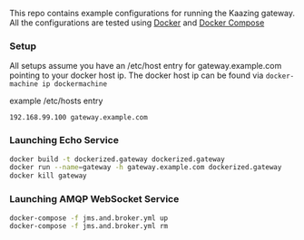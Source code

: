 This repo contains example configurations for running the Kaazing gateway.  All the configurations are tested using [Docker](https://docs.docker.com/mac/started/) and [Docker Compose](https://docs.docker.com/compose/)

### Setup

All setups assume you have an /etc/host entry for gateway.example.com pointing to your docker host ip.
The docker host ip can be found via `docker-machine ip dockermachine`

example /etc/hosts entry
```
192.168.99.100 gateway.example.com 
```

### Launching Echo Service

```bash
docker build -t dockerized.gateway dockerized.gateway
docker run --name=gateway -h gateway.example.com dockerized.gateway
docker kill gateway
```

### Launching AMQP WebSocket Service 

```bash
docker-compose -f jms.and.broker.yml up
docker-compose -f jms.and.broker.yml rm
```
